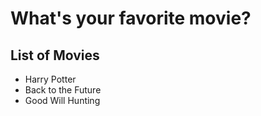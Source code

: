 # What's your favorite movie?

## List of Movies  
- Harry Potter    
- Back to the Future
- Good Will Hunting
